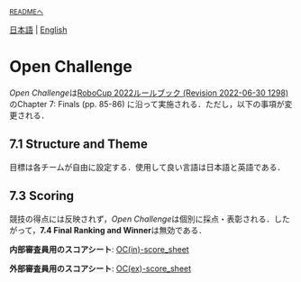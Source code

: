 <sub>[READMEへ](../../README.md)</sub>

[日本語](./oc_ja.md) | [English](./oc_en.md)

# Open Challenge

*Open Challenge*は[RoboCup 2022ルールブック (Revision 2022-06-30 1298)](https://athome.robocup.org/wp-content/uploads/2022_rulebook.pdf) のChapter 7: Finals (pp. 85-86) に沿って実施される．ただし，以下の事項が変更される．

## 7.1 Structure and Theme

目標は各チームが自由に設定する．使用して良い言語は日本語と英語である．

## 7.3 Scoring

競技の得点には反映されず，*Open Challenge*は個別に採点・表彰される．したがって，**7.4 Final Ranking and Winner**は無効である．

**内部審査員用のスコアシート**: [OC(in)-score_sheet](./doc/RCJ2024_OPL_OC(in)-score_sheet.pdf)

**外部審査員用のスコアシート**: [OC(ex)-score_sheet](./doc/RCJ2024_OPL_OC(ex)-score_sheet.pdf)

